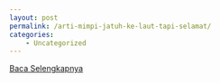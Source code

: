 ```yaml
---
layout: post
permalink: /arti-mimpi-jatuh-ke-laut-tapi-selamat/
categories:
    - Uncategorized
---
```


[Baca Selengkapnya](/03)